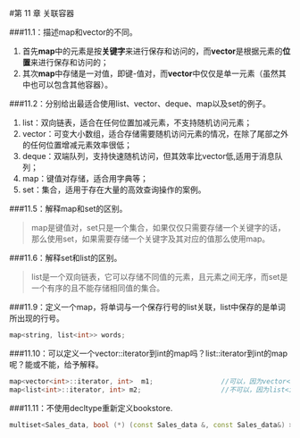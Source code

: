 #第 11 章  关联容器

###11.1：描述map和vector的不同。  
1. 首先**map**中的元素是按**关键字**来进行保存和访问的，而**vector**是根据元素的**位置**来进行保存和访问的；   
2. 其次**map**中存储是一对值，即键-值对，而**vector**中仅仅是单一元素（虽然其中也可以包含其他容器）。     

###11.2：分别给出最适合使用list、vector、deque、map以及set的例子。  
1. list：双向链表，适合在任何位置加减元素，不支持随机访问元素；   
2. vector：可变大小数组，适合存储需要随机访问元素的情况，在除了尾部之外的任何位置增减元素效率很低；  
3. deque：双端队列，支持快速随机访问，但其效率比vector低,适用于消息队列；
4. map：键值对存储，适合用字典等；
5. set：集合，适用于存在大量的高效查询操作的案例。   


###11.5：解释map和set的区别。
> map是键值对，set只是一个集合，如果仅仅只需要存储一个关键字的话，那么使用set，如果需要存储一个关键字及其对应的值那么使用map。


###11.6：解释set和list的区别。
> list是一个双向链表，它可以存储不同值的元素，且元素之间无序，而set是一个有序的且不能存储相同值的集合。


###11.9：定义一个map，将单词与一个保存行号的list关联，list中保存的是单词所出现的行号。
```C++
map<string, list<int>> words;
```


###11.10：可以定义一个vector<int>::iterator到int的map吗？list<int>::iterator到int的map呢？能或不能，给予解释。
```C++
map<vector<int>::iterator, int>  m1;                 //可以，因为vector<int>::iterator有比较运算
map<list<int>::iterator, int> m2;                    //不可以，因为list<int>::iterator没有比较运算，声明不提示错误，一旦插入元素就会提示错误。
```


###11.11：不使用decltype重新定义bookstore.
```C++
multiset<Sales_data, bool (*) (const Sales_data &, const Sales_data&) >  bookstore(compareIsbn);
```





